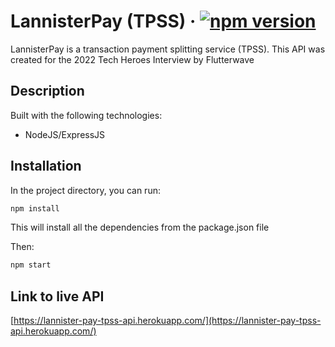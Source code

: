# LannisterPay (TPSS) &middot; [![npm version](https://img.shields.io/badge/npm-v6.14.13-blue)](https://www.npmjs.com/package/react)

LannisterPay is a transaction payment splitting service (TPSS). This API was created for the 2022 Tech Heroes Interview by Flutterwave

## Description

Built with the following technologies:

- NodeJS/ExpressJS

## Installation

In the project directory, you can run:

```bash
npm install
```

This will install all the dependencies from the package.json file

Then:

```bash
npm start
```

## Link to live API

[https://lannister-pay-tpss-api.herokuapp.com/](https://lannister-pay-tpss-api.herokuapp.com/)
